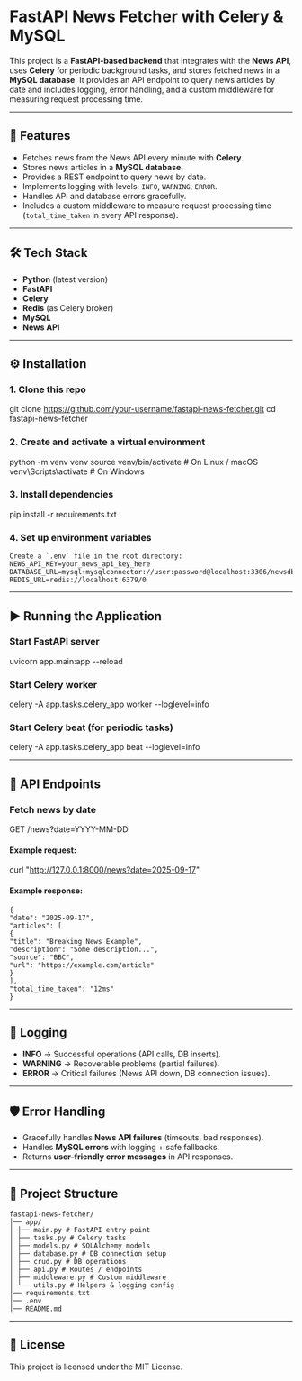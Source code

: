 # FastAPI News Fetcher with Celery & MySQL

This project is a **FastAPI-based backend** that integrates with the **News API**, uses **Celery** for periodic background tasks, and stores fetched news in a **MySQL database**. It provides an API endpoint to query news articles by date and includes logging, error handling, and a custom middleware for measuring request processing time.

---

## 🚀 Features

- Fetches news from the News API every minute with **Celery**.
- Stores news articles in a **MySQL database**.
- Provides a REST endpoint to query news by date.
- Implements logging with levels: `INFO`, `WARNING`, `ERROR`.
- Handles API and database errors gracefully.
- Includes a custom middleware to measure request processing time (`total_time_taken` in every API response).

---

## 🛠 Tech Stack

- **Python** (latest version)
- **FastAPI**
- **Celery**
- **Redis** (as Celery broker)
- **MySQL**
- **News API**

---

## ⚙️ Installation

### 1. Clone this repo
git clone https://github.com/your-username/fastapi-news-fetcher.git
cd fastapi-news-fetcher

### 2. Create and activate a virtual environment
python -m venv venv
source venv/bin/activate # On Linux / macOS
venv\Scripts\activate # On Windows

### 3. Install dependencies
pip install -r requirements.txt

### 4. Set up environment variables  
```
Create a `.env` file in the root directory:
NEWS_API_KEY=your_news_api_key_here
DATABASE_URL=mysql+mysqlconnector://user:password@localhost:3306/newsdb
REDIS_URL=redis://localhost:6379/0
```
---

## ▶️ Running the Application

### Start FastAPI server
uvicorn app.main:app --reload

### Start Celery worker
celery -A app.tasks.celery_app worker --loglevel=info

### Start Celery beat (for periodic tasks)
celery -A app.tasks.celery_app beat --loglevel=info

---

## 📡 API Endpoints

### Fetch news by date
GET /news?date=YYYY-MM-DD

#### Example request:
curl "http://127.0.0.1:8000/news?date=2025-09-17"

#### Example response:
```
{
"date": "2025-09-17",
"articles": [
{
"title": "Breaking News Example",
"description": "Some description...",
"source": "BBC",
"url": "https://example.com/article"
}
],
"total_time_taken": "12ms"
}
```

---

## 📝 Logging

- **INFO** → Successful operations (API calls, DB inserts).
- **WARNING** → Recoverable problems (partial failures).
- **ERROR** → Critical failures (News API down, DB connection issues).

---

## 🛡 Error Handling

- Gracefully handles **News API failures** (timeouts, bad responses).
- Handles **MySQL errors** with logging + safe fallbacks.
- Returns **user-friendly error messages** in API responses.

---

## 📂 Project Structure
```
fastapi-news-fetcher/
│── app/
│ ├── main.py # FastAPI entry point
│ ├── tasks.py # Celery tasks
│ ├── models.py # SQLAlchemy models
│ ├── database.py # DB connection setup
│ ├── crud.py # DB operations
│ ├── api.py # Routes / endpoints
│ ├── middleware.py # Custom middleware
│ └── utils.py # Helpers & logging config
│── requirements.txt
│── .env
│── README.md
```
---

## 📖 License

This project is licensed under the MIT License.
